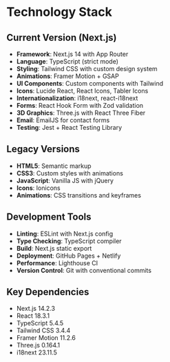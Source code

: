# Technology Stack

## Current Version (Next.js)
- **Framework**: Next.js 14 with App Router
- **Language**: TypeScript (strict mode)
- **Styling**: Tailwind CSS with custom design system
- **Animations**: Framer Motion + GSAP
- **UI Components**: Custom components with Tailwind
- **Icons**: Lucide React, React Icons, Tabler Icons
- **Internationalization**: i18next, react-i18next
- **Forms**: React Hook Form with Zod validation
- **3D Graphics**: Three.js with React Three Fiber
- **Email**: EmailJS for contact forms
- **Testing**: Jest + React Testing Library

## Legacy Versions
- **HTML5**: Semantic markup
- **CSS3**: Custom styles with animations
- **JavaScript**: Vanilla JS with jQuery
- **Icons**: Ionicons
- **Animations**: CSS transitions and keyframes

## Development Tools
- **Linting**: ESLint with Next.js config
- **Type Checking**: TypeScript compiler
- **Build**: Next.js static export
- **Deployment**: GitHub Pages + Netlify
- **Performance**: Lighthouse CI
- **Version Control**: Git with conventional commits

## Key Dependencies
- Next.js 14.2.3
- React 18.3.1
- TypeScript 5.4.5
- Tailwind CSS 3.4.4
- Framer Motion 11.2.6
- Three.js 0.164.1
- i18next 23.11.5